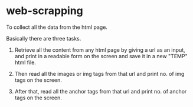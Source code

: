# web-scrapping
To collect all the data from the html page.

 Basically there are three tasks. 

1. Retrieve all the content from any html page by giving a url as an input, and print in a readable form on the screen and save it in a new "TEMP" html file.

2. Then read all the images or img tags from that url and print no. of img tags on the screen.

3. After that, read all the anchor tags from that url and print no. of anchor tags on the screen.
